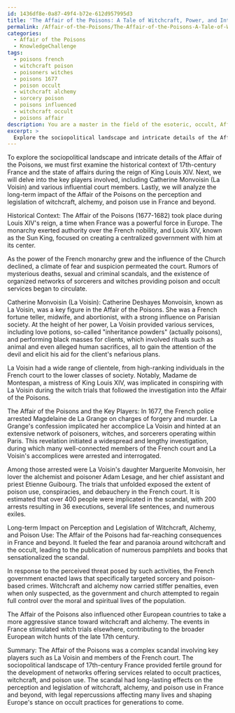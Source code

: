 ```yaml
---
id: 1436df8e-0a87-49f4-b72e-612d957995d3
title: 'The Affair of the Poisons: A Tale of Witchcraft, Power, and Intrigue'
permalink: /Affair-of-the-Poisons/The-Affair-of-the-Poisons-A-Tale-of-Witchcraft-Power-and-Intrigue/
categories:
  - Affair of the Poisons
  - KnowledgeChallenge
tags:
  - poisons french
  - witchcraft poison
  - poisoners witches
  - poisons 1677
  - poison occult
  - witchcraft alchemy
  - sorcery poison
  - poisons influenced
  - witchcraft occult
  - poisons affair
description: You are a master in the field of the esoteric, occult, Affair of the Poisons and Education. You are a writer of tests, challenges, books and deep knowledge on Affair of the Poisons for initiates and students to gain deep insights and understanding from. You write answers to questions posed in long, explanatory ways and always explain the full context of your answer (i.e., related concepts, formulas, examples, or history), as well as the step-by-step thinking process you take to answer the challenges. Be rigorous and thorough, and summarize the key themes, ideas, and conclusions at the end.
excerpt: >
  Explore the sociopolitical landscape and intricate details of the Affair of the Poisons (1677-1682) \u2013 focusing on the key players such as Catherine Monvoisin (La Voisin) and court members \u2013 and evaluate its long-term impact on the perception and legislation of witchcraft, alchemy, and poison use in France and beyond.
---
```

To explore the sociopolitical landscape and intricate details of the Affair of the Poisons, we must first examine the historical context of 17th-century France and the state of affairs during the reign of King Louis XIV. Next, we will delve into the key players involved, including Catherine Monvoisin (La Voisin) and various influential court members. Lastly, we will analyze the long-term impact of the Affair of the Poisons on the perception and legislation of witchcraft, alchemy, and poison use in France and beyond.

Historical Context:
The Affair of the Poisons (1677-1682) took place during Louis XIV's reign, a time when France was a powerful force in Europe. The monarchy exerted authority over the French nobility, and Louis XIV, known as the Sun King, focused on creating a centralized government with him at its center.

As the power of the French monarchy grew and the influence of the Church declined, a climate of fear and suspicion permeated the court. Rumors of mysterious deaths, sexual and criminal scandals, and the existence of organized networks of sorcerers and witches providing poison and occult services began to circulate.

Catherine Monvoisin (La Voisin):
Catherine Deshayes Monvoisin, known as La Voisin, was a key figure in the Affair of the Poisons. She was a French fortune teller, midwife, and abortionist, with a strong influence on Parisian society. At the height of her power, La Voisin provided various services, including love potions, so-called "inheritance powders" (actually poisons), and performing black masses for clients, which involved rituals such as animal and even alleged human sacrifices, all to gain the attention of the devil and elicit his aid for the client's nefarious plans.

La Voisin had a wide range of clientele, from high-ranking individuals in the French court to the lower classes of society. Notably, Madame de Montespan, a mistress of King Louis XIV, was implicated in conspiring with La Voisin during the witch trials that followed the investigation into the Affair of the Poisons.

The Affair of the Poisons and the Key Players:
In 1677, the French police arrested Magdelaine de La Grange on charges of forgery and murder. La Grange's confession implicated her accomplice La Voisin and hinted at an extensive network of poisoners, witches, and sorcerers operating within Paris. This revelation initiated a widespread and lengthy investigation, during which many well-connected members of the French court and La Voisin's accomplices were arrested and interrogated.

Among those arrested were La Voisin's daughter Marguerite Monvoisin, her lover the alchemist and poisoner Adam Lesage, and her chief assistant and priest Etienne Guibourg. The trials that unfolded exposed the extent of poison use, conspiracies, and debauchery in the French court. It is estimated that over 400 people were implicated in the scandal, with 200 arrests resulting in 36 executions, several life sentences, and numerous exiles.

Long-term Impact on Perception and Legislation of Witchcraft, Alchemy, and Poison Use:
The Affair of the Poisons had far-reaching consequences in France and beyond. It fueled the fear and paranoia around witchcraft and the occult, leading to the publication of numerous pamphlets and books that sensationalized the scandal.

In response to the perceived threat posed by such activities, the French government enacted laws that specifically targeted sorcery and poison-based crimes. Witchcraft and alchemy now carried stiffer penalties, even when only suspected, as the government and church attempted to regain full control over the moral and spiritual lives of the population.

The Affair of the Poisons also influenced other European countries to take a more aggressive stance toward witchcraft and alchemy. The events in France stimulated witch trials elsewhere, contributing to the broader European witch hunts of the late 17th century.

Summary:
The Affair of the Poisons was a complex scandal involving key players such as La Voisin and members of the French court. The sociopolitical landscape of 17th-century France provided fertile ground for the development of networks offering services related to occult practices, witchcraft, and poison use. The scandal had long-lasting effects on the perception and legislation of witchcraft, alchemy, and poison use in France and beyond, with legal repercussions affecting many lives and shaping Europe's stance on occult practices for generations to come.
